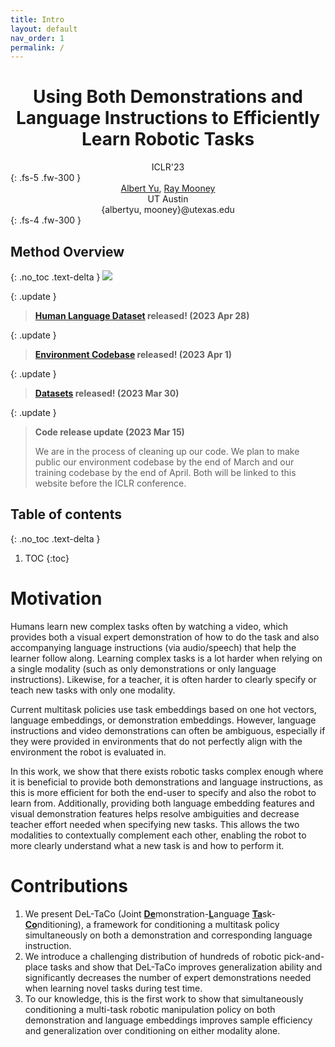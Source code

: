 ```yaml
---
title: Intro
layout: default
nav_order: 1
permalink: /
---
```

<center><h1>Using Both Demonstrations and Language Instructions to Efficiently Learn Robotic Tasks</h1></center>
<!-- <center><h3>Multitask robotic policies jointly conditioned on both demonstrations and language</h3></center> -->
<center>ICLR'23</center>
{: .fs-5 .fw-300 }

<center>
<a href="https://scholar.google.com/citations?user=ZzURcb4AAAAJ&hl=en">Albert Yu</a>, <a href="https://www.cs.utexas.edu/~mooney/">Ray Mooney</a><br>
UT Austin<br>
{albertyu, mooney}@utexas.edu<br>
</center>
{: .fs-4 .fw-300 }


## Method Overview
{: .no_toc .text-delta }
<image src="files/overview_fig_v2.1.jpg" />

{: .update }
> <strong>[Human Language Dataset](human_language) released! (2023 Apr 28)</strong>

{: .update }
> <strong>[Environment Codebase](https://github.com/Alacarter/roboverse-deltaco) released! (2023 Apr 1)</strong>

{: .update }
> <strong>[Datasets](datasets) released! (2023 Mar 30)</strong>

{: .update }
> <strong>Code release update (2023 Mar 15)</strong>
>
> We are in the process of cleaning up our code. We plan to make public our environment codebase by the end of March and our training codebase by the end of April. Both will be linked to this website before the ICLR conference.

## Table of contents
{: .no_toc .text-delta }

1. TOC
{:toc}

# Motivation
Humans learn new complex tasks often by watching a video, which provides both a visual expert demonstration of how to do the task and also accompanying language instructions (via audio/speech) that help the learner follow along. Learning complex tasks is a lot harder when relying on a single modality (such as only demonstrations or only language instructions). Likewise, for a teacher, it is often harder to clearly specify or teach new tasks with only one modality.

Current multitask policies use task embeddings based on one hot vectors, language embeddings, or demonstration embeddings. However, language instructions and video demonstrations can often be ambiguous, especially if they were provided in environments that do not perfectly align with the environment the robot is evaluated in.

In this work, we show that there exists robotic tasks complex enough where it is beneficial to provide both demonstrations and language instructions, as this is more efficient for both the end-user to specify and also the robot to learn from. Additionally, providing both language embedding features and visual demonstration features helps resolve ambiguities and decrease teacher effort needed when specifying new tasks. This allows the two modalities to contextually complement each other, enabling the robot to more clearly understand what a new task is and how to perform it.

# Contributions
<ol>
    <li>We present DeL-TaCo (Joint <strong><u>De</u></strong>monstration-<strong><u>L</u></strong>anguage <strong><u>Ta</u></strong>sk-<strong><u>Co</u></strong>nditioning), a framework for conditioning a multitask policy simultaneously on both a demonstration and corresponding language instruction.</li>
    <li>We introduce a challenging distribution of hundreds of robotic pick-and-place tasks and show that DeL-TaCo improves generalization ability and significantly decreases the number of expert demonstrations needed when learning novel tasks during test time.</li>
    <li>To our knowledge, this is the first work to show that simultaneously conditioning a multi-task robotic manipulation policy on both demonstration and language embeddings improves sample efficiency and generalization over conditioning on either modality alone.</li>
</ol>